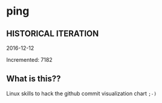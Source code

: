 # ping

## HISTORICAL ITERATION
2016-12-12

Incremented: 7182

## What is this?? 
Linux skills to hack the github commit visualization chart `;-)`
